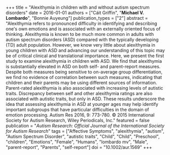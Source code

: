 +++
title = "Alexithymia in children with and without autism spectrum disorders"
date = 2016-01-01
authors = ["Cáit Griffin", "**Michael V. Lombardo**", "Bonnie Auyeung"]
publication_types = ["2"]
abstract = "Alexithymia refers to pronounced difficulty in identifying and describing one's own emotions and is associated with an externally oriented focus of thinking. Alexithymia is known to be much more common in adults with autism spectrum disorders (ASD) compared with the typically developing (TD) adult population. However, we know very little about alexithymia in young children with ASD and advancing our understanding of this topic may be of critical clinical and translational importance. Here, we present the first study to examine alexithymia in children with ASD. We find that alexithymia is substantially elevated in ASD on both self- and parent-report measures. Despite both measures being sensitive to on-average group differentiation, we find no evidence of correlation between such measures, indicating that children and their parents may be using different sources of information. Parent-rated alexithymia is also associated with increasing levels of autistic traits. Discrepancy between self and other alexithymia ratings are also associated with autistic traits, but only in ASD. These results underscore the idea that assessing alexithymia in ASD at younger ages may help identify important subgroups that have particular difficulties in the domain of emotion processing. Autism Res 2016, 9: 773-780. © 2015 International Society for Autism Research, Wiley Periodicals, Inc."
featured = false
publication = "*Autism Research: Official Journal of the International Society for Autism Research*"
tags = ["Affective Symptoms", "alexithymia", "autism", "Autism Spectrum Disorder", "autistic traits", "Child", "Child", "Preschool", "children", "Emotions", "Female", "Humans", "lombardo mv", "Male", "parent-report", "Parents", "self-report"]
doi = "10.1002/aur.1569"
+++

